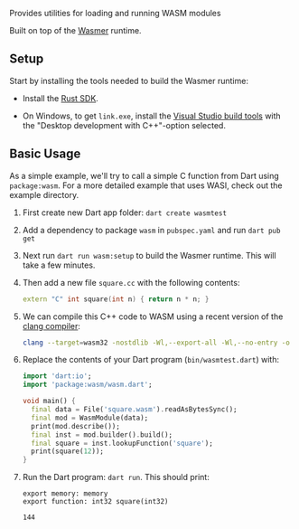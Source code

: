 Provides utilities for loading and running WASM modules

Built on top of the [Wasmer](https://github.com/wasmerio/wasmer) runtime.

## Setup

Start by installing the tools needed to build the Wasmer runtime:

   * Install the [Rust SDK].

   * On Windows, to get `link.exe`, install the [Visual Studio build tools]
     with the "Desktop development with C++"-option selected.

[Rust SDK]: https://www.rust-lang.org/tools/install
[Visual Studio build tools]: https://visualstudio.microsoft.com/visual-cpp-build-tools/

## Basic Usage

As a simple example, we'll try to call a simple C function from Dart using
`package:wasm`. For a more detailed example that uses WASI, check out the
example directory.

1. First create new Dart app folder: `dart create wasmtest`

1. Add a dependency to package `wasm` in `pubspec.yaml` and run `dart pub get`

1. Next run `dart run wasm:setup` to build the Wasmer runtime. This will take a few minutes.
   
1. Then add a new file `square.cc` with the following contents:

    ```c++
    extern "C" int square(int n) { return n * n; }
    ```

1. We can compile this C++ code to WASM using a recent version of the
[clang compiler](https://clang.llvm.org/get_started.html):

    ```bash
    clang --target=wasm32 -nostdlib -Wl,--export-all -Wl,--no-entry -o square.wasm square.cc
    ```

1. Replace the contents of your Dart program (`bin/wasmtest.dart`) with:

    ```dart
    import 'dart:io';
    import 'package:wasm/wasm.dart';
    
    void main() {
      final data = File('square.wasm').readAsBytesSync();
      final mod = WasmModule(data);
      print(mod.describe());
      final inst = mod.builder().build();
      final square = inst.lookupFunction('square');
      print(square(12));
    }
    ```

1. Run the Dart program: `dart run`. This should print:

    ```
    export memory: memory
    export function: int32 square(int32)
    
    144
    ```
